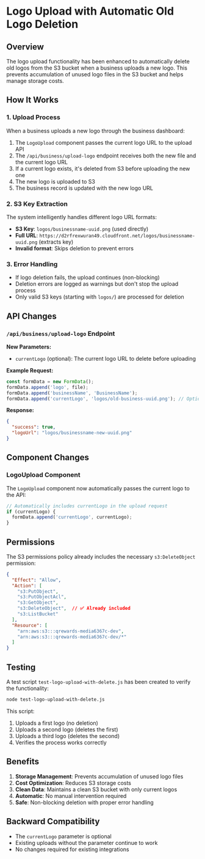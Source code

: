 # Logo Upload with Automatic Old Logo Deletion

## Overview

The logo upload functionality has been enhanced to automatically delete old logos from the S3 bucket when a business uploads a new logo. This prevents accumulation of unused logo files in the S3 bucket and helps manage storage costs.

## How It Works

### 1. Upload Process
When a business uploads a new logo through the business dashboard:

1. The `LogoUpload` component passes the current logo URL to the upload API
2. The `/api/business/upload-logo` endpoint receives both the new file and the current logo URL
3. If a current logo exists, it's deleted from S3 before uploading the new one
4. The new logo is uploaded to S3
5. The business record is updated with the new logo URL

### 2. S3 Key Extraction
The system intelligently handles different logo URL formats:

- **S3 Key**: `logos/businessname-uuid.png` (used directly)
- **Full URL**: `https://d2rfrexwuran49.cloudfront.net/logos/businessname-uuid.png` (extracts key)
- **Invalid format**: Skips deletion to prevent errors

### 3. Error Handling
- If logo deletion fails, the upload continues (non-blocking)
- Deletion errors are logged as warnings but don't stop the upload process
- Only valid S3 keys (starting with `logos/`) are processed for deletion

## API Changes

### `/api/business/upload-logo` Endpoint

**New Parameters:**
- `currentLogo` (optional): The current logo URL to delete before uploading

**Example Request:**
```javascript
const formData = new FormData();
formData.append('logo', file);
formData.append('businessName', 'BusinessName');
formData.append('currentLogo', 'logos/old-business-uuid.png'); // Optional
```

**Response:**
```json
{
  "success": true,
  "logoUrl": "logos/businessname-new-uuid.png"
}
```

## Component Changes

### LogoUpload Component
The `LogoUpload` component now automatically passes the current logo to the API:

```typescript
// Automatically includes currentLogo in the upload request
if (currentLogo) {
  formData.append('currentLogo', currentLogo);
}
```

## Permissions

The S3 permissions policy already includes the necessary `s3:DeleteObject` permission:

```json
{
  "Effect": "Allow",
  "Action": [
    "s3:PutObject",
    "s3:PutObjectAcl", 
    "s3:GetObject",
    "s3:DeleteObject",  // ✅ Already included
    "s3:ListBucket"
  ],
  "Resource": [
    "arn:aws:s3:::qrewards-media6367c-dev",
    "arn:aws:s3:::qrewards-media6367c-dev/*"
  ]
}
```

## Testing

A test script `test-logo-upload-with-delete.js` has been created to verify the functionality:

```bash
node test-logo-upload-with-delete.js
```

This script:
1. Uploads a first logo (no deletion)
2. Uploads a second logo (deletes the first)
3. Uploads a third logo (deletes the second)
4. Verifies the process works correctly

## Benefits

1. **Storage Management**: Prevents accumulation of unused logo files
2. **Cost Optimization**: Reduces S3 storage costs
3. **Clean Data**: Maintains a clean S3 bucket with only current logos
4. **Automatic**: No manual intervention required
5. **Safe**: Non-blocking deletion with proper error handling

## Backward Compatibility

- The `currentLogo` parameter is optional
- Existing uploads without the parameter continue to work
- No changes required for existing integrations 